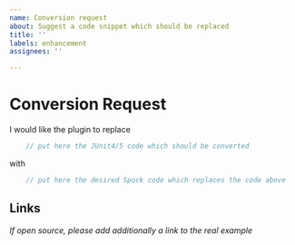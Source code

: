 ```yaml
---
name: Conversion request
about: Suggest a code snippet which should be replaced
title: ''
labels: enhancement
assignees: ''

---
```


# Conversion Request

I would like the plugin to replace

```java
    // put here the JUnit4/5 code which should be converted
```

with

```groovy
    // put here the desired Spock code which replaces the code above
```

## Links
*If open source, please add additionally a link to the real example*
